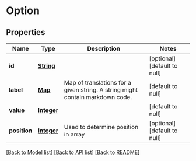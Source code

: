 # Option
## Properties

Name | Type | Description | Notes
------------ | ------------- | ------------- | -------------
**id** | [**String**](string.md) |  | [optional] [default to null]
**label** | [**Map**](string.md) | Map of translations for a given string. A string might contain markdown code. | [default to null]
**value** | [**Integer**](integer.md) |  | [default to null]
**position** | [**Integer**](integer.md) | Used to determine position in array | [optional] [default to null]

[[Back to Model list]](../README.md#documentation-for-models) [[Back to API list]](../README.md#documentation-for-api-endpoints) [[Back to README]](../README.md)

